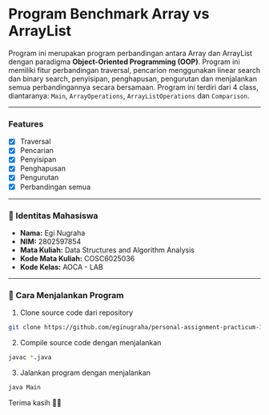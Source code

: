 # Program Benchmark Array vs ArrayList

Program ini merupakan program perbandingan antara Array dan ArrayList dengan paradigma **Object-Oriented Programming (OOP)**. Program ini memiliki fitur perbandingan traversal, pencarion menggunakan linear search dan binary search, penyisipan, penghapusan, pengurutan dan menjalankan semua perbandingannya secara bersamaan. Program ini terdiri dari 4 class, diantaranya: `Main`, `ArrayOperations`, `ArrayListOperations` dan `Comparison`.

---
### Features
- [x] Traversal
- [x] Pencarian
- [x] Penyisipan
- [x] Penghapusan
- [x] Pengurutan
- [x] Perbandingan semua
---

### 👤 Identitas Mahasiswa
- **Nama:** Egi Nugraha  
- **NIM:** 2802597854  
- **Mata Kuliah:** Data Structures and Algorithm Analysis  
- **Kode Mata Kuliah:** COSC6025036
- **Kode Kelas:** AOCA - LAB

---

### 🚀 Cara Menjalankan Program

1. Clone source code dari repository
```bash
git clone https://github.com/eginugraha/personal-assignment-practicum-1
```
2. Compile source code dengan menjalankan
```bash
javac *.java
```
3. Jalankan program dengan menjalankan
```bash
java Main
```

Terima kasih 🙏🏻